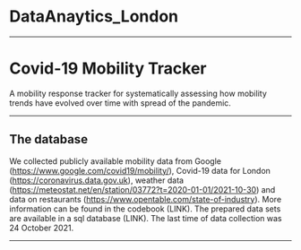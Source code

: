 # DataAnaytics_London

---

# Covid-19 Mobility Tracker

A mobility response tracker for systematically assessing how mobility trends have evolved over time with spread of the pandemic. 

---

## The database

We collected publicly available mobility data from Google (https://www.google.com/covid19/mobility/), Covid-19 data for London (https://coronavirus.data.gov.uk), weather data (https://meteostat.net/en/station/03772?t=2020-01-01/2021-10-30) and data on restaurants (https://www.opentable.com/state-of-industry). More information can be found in the codebook (LINK).
The prepared data sets are available in a sql database (LINK). The last time of data collection was 24 October 2021.

---
